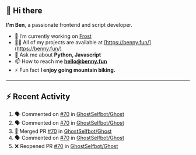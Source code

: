 ## 👋 Hi there
**I'm Ben**, a passionate frontend and script developer.

- 🔭 I’m currently working on [Frost](https://github.com/frostchat)
- 👨‍💻 All of my projects are available at [https://benny.fun/](https://benny.fun/)
- 💬 Ask me about **Python, Javascript**
- 📫 How to reach me **hello@benny.fun**
- ⚡ Fun fact **I enjoy going mountain biking.**

---
## ⚡️ Recent Activity
<!--START_SECTION:activity-->
1. 🗣 Commented on [#70](https://github.com/GhostSelfbot/Ghost/issues/70) in [GhostSelfbot/Ghost](https://github.com/GhostSelfbot/Ghost)
2. 🗣 Commented on [#70](https://github.com/GhostSelfbot/Ghost/issues/70) in [GhostSelfbot/Ghost](https://github.com/GhostSelfbot/Ghost)
3. 🎉 Merged PR [#70](https://github.com/GhostSelfbot/Ghost/pull/70) in [GhostSelfbot/Ghost](https://github.com/GhostSelfbot/Ghost)
4. 🗣 Commented on [#70](https://github.com/GhostSelfbot/Ghost/issues/70) in [GhostSelfbot/Ghost](https://github.com/GhostSelfbot/Ghost)
5. ❌ Reopened PR [#70](https://github.com/GhostSelfbot/Ghost/pull/70) in [GhostSelfbot/Ghost](https://github.com/GhostSelfbot/Ghost)
<!--END_SECTION:activity-->
